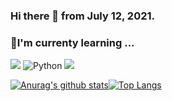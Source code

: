 ### Hi there 👋 from July 12, 2021.

### 🌱I'm currenty learning ...
<img src="https://img.shields.io/badge/GitHub-000000.svg?&style=for-the-badge?logo=GitHub&logoColor=white"/> <img alt="Python" src ="https://img.shields.io/badge/HTML5-E34F26.svg?&style=for-the-badge&logo=HTML5&logoColor=white"/> <img src ="https://img.shields.io/badge/Atom-66595C.svg?&style=for-the-badge&logo=Atom&logoColor=white"/>
<!---
Here are some ideas to get you started:

- 🔭 I’m currently working on ...
- 🌱 I’m currently learning ...
- 👯 I’m looking to collaborate on ...
- 🤔 I’m looking for help with ...
- 💬 Ask me about ...
- 📫 How to reach me: ...
- 😄 Pronouns: ...
- ⚡ Fun fact: ...
--->
[![Anurag's github stats](https://github-readme-stats.vercel.app/api?username=bigwon9999)](https://github.com/anuraghazra/github-readme-stats)[![Top Langs](https://github-readme-stats.vercel.app/api/top-langs/?username=bigwon9999&layout=compact)](https://github.com/anuraghazra/github-readme-stats)
